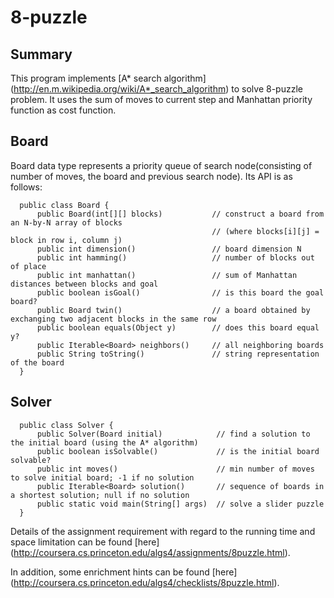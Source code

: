 8-puzzle
============

Summary
---------
This program implements [A* search algorithm] (http://en.m.wikipedia.org/wiki/A*_search_algorithm) to solve 8-puzzle problem. It uses the sum of moves to current step and Manhattan priority function as cost function. 

Board
------
Board data type represents a priority queue of search node(consisting of number of moves, the board and previous search node). Its API is as follows:

      public class Board {
          public Board(int[][] blocks)           // construct a board from an N-by-N array of blocks
                                                 // (where blocks[i][j] = block in row i, column j)
          public int dimension()                 // board dimension N
          public int hamming()                   // number of blocks out of place
          public int manhattan()                 // sum of Manhattan distances between blocks and goal
          public boolean isGoal()                // is this board the goal board?
          public Board twin()                    // a board obtained by exchanging two adjacent blocks in the same row
          public boolean equals(Object y)        // does this board equal y?
          public Iterable<Board> neighbors()     // all neighboring boards
          public String toString()               // string representation of the board 
      }



Solver
------

      public class Solver {
          public Solver(Board initial)            // find a solution to the initial board (using the A* algorithm)
          public boolean isSolvable()             // is the initial board solvable?
          public int moves()                      // min number of moves to solve initial board; -1 if no solution
          public Iterable<Board> solution()       // sequence of boards in a shortest solution; null if no solution
          public static void main(String[] args)  // solve a slider puzzle 
      }



Details of the assignment requirement with regard to the running time and space limitation can be found [here]
(http://coursera.cs.princeton.edu/algs4/assignments/8puzzle.html). 

In addition, some enrichment hints can be found [here] (http://coursera.cs.princeton.edu/algs4/checklists/8puzzle.html). 
